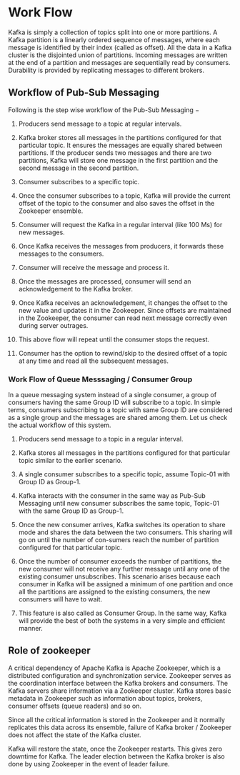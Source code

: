 # Work Flow

Kafka is simply a collection of topics split into one or more partitions.
A Kafka partition is a linearly ordered sequence of messages, where each message is identified by their index (called as offset). 
All the data in a Kafka cluster is the disjointed union of partitions. 
Incoming messages are written at the end of a partition and messages are sequentially read by consumers. Durability is provided by replicating messages to different brokers.

## Workflow of Pub-Sub Messaging

Following is the step wise workflow of the Pub-Sub Messaging −

1. Producers send message to a topic at regular intervals.

2. Kafka broker stores all messages in the partitions configured for that particular topic. It ensures the messages are equally shared between partitions. If the producer sends two messages and there are two partitions, Kafka will store one message in the first partition and the second message in the second partition.

3. Consumer subscribes to a specific topic.

4. Once the consumer subscribes to a topic, Kafka will provide the current offset of the topic to the consumer and also saves the offset in the Zookeeper ensemble.


5. Consumer will request the Kafka in a regular interval (like 100 Ms) for new messages.

6. Once Kafka receives the messages from producers, it forwards these messages to the consumers.

7. Consumer will receive the message and process it.

8. Once the messages are processed, consumer will send an acknowledgement to the Kafka broker.

9. Once Kafka receives an acknowledgement, it changes the offset to the new value and updates it in the Zookeeper. Since offsets are maintained in the Zookeeper, the consumer can read next message correctly even during server outrages.

10. This above flow will repeat until the consumer stops the request.

11. Consumer has the option to rewind/skip to the desired offset of a topic at any time and read all the subsequent messages.


### Work Flow of Queue Messsaging / Consumer Group

In a queue messaging system instead of a single consumer, a group of consumers having the same Group ID will subscribe to a topic. In simple terms, consumers subscribing to a topic with same Group ID are considered as a single group and the messages are shared among them. Let us check the actual workflow of this system.

1. Producers send message to a topic in a regular interval.

2. Kafka stores all messages in the partitions configured for that particular topic similar to the earlier scenario.

3. A single consumer subscribes to a specific topic, assume Topic-01 with Group ID as Group-1.

4. Kafka interacts with the consumer in the same way as Pub-Sub Messaging until new consumer subscribes the same topic, Topic-01 with the same Group ID as Group-1.

5. Once the new consumer arrives, Kafka switches its operation to share mode and shares the data between the two consumers. This sharing will go on until the number of con-sumers reach the number of partition configured for that particular topic.

6. Once the number of consumer exceeds the number of partitions, the new consumer will not receive any further message until any one of the existing consumer unsubscribes. This scenario arises because each consumer in Kafka will be assigned a minimum of one partition and once all the partitions are assigned to the existing consumers, the new consumers will have to wait.

7. This feature is also called as Consumer Group. In the same way, Kafka will provide the best of both the systems in a very simple and efficient manner.


## Role of zookeeper

A critical dependency of Apache Kafka is Apache Zookeeper, which is a distributed configuration and synchronization service.
Zookeeper serves as the coordination interface between the Kafka brokers and consumers.
The Kafka servers share information via a Zookeeper cluster.
Kafka stores basic metadata in Zookeeper such as information about topics, brokers, consumer offsets (queue readers) and so on.

Since all the critical information is stored in the Zookeeper and it normally replicates this data across its ensemble, failure of Kafka broker / Zookeeper does not affect the state of the Kafka cluster.

Kafka will restore the state, once the Zookeeper restarts. This gives zero downtime for Kafka. The leader election between the Kafka broker is also done by using Zookeeper in the event of leader failure.



